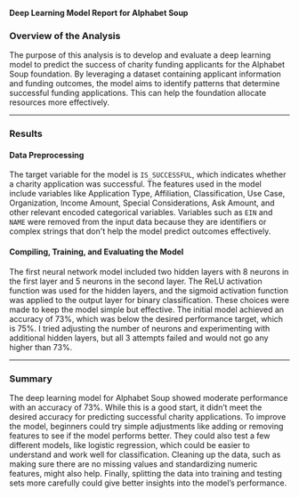 **Deep Learning Model Report for Alphabet Soup**

### **Overview of the Analysis**
The purpose of this analysis is to develop and evaluate a deep learning model to predict the success of charity funding applicants for the Alphabet Soup foundation. By leveraging a dataset containing applicant information and funding outcomes, the model aims to identify patterns that determine successful funding applications. This can help the foundation allocate resources more effectively.

---

### **Results**

#### **Data Preprocessing**

The target variable for the model is `IS_SUCCESSFUL`, which indicates whether a charity application was successful. The features used in the model include variables like Application Type, Affiliation, Classification, Use Case, Organization, Income Amount, Special Considerations, Ask Amount, and other relevant encoded categorical variables. Variables such as `EIN` and `NAME` were removed from the input data because they are identifiers or complex strings that don't help the model predict outcomes effectively.

#### **Compiling, Training, and Evaluating the Model**

The first neural network model included two hidden layers with 8 neurons in the first layer and 5 neurons in the second layer. The ReLU activation function was used for the hidden layers, and the sigmoid activation function was applied to the output layer for binary classification. These choices were made to keep the model simple but effective. The initial model achieved an accuracy of 73%, which was below the desired performance target, which is 75%. I  tried adjusting the number of neurons and experimenting with additional hidden layers, but all 3 attempts failed and would not go any higher than 73%.

---

### **Summary**

The deep learning model for Alphabet Soup showed moderate performance with an accuracy of 73%. While this is a good start, it didn’t meet the desired accuracy for predicting successful charity applications. To improve the model, beginners could try simple adjustments like adding or removing features to see if the model performs better. They could also test a few different models, like logistic regression, which could be easier to understand and work well for classification. Cleaning up the data, such as making sure there are no missing values and standardizing numeric features, might also help. Finally, splitting the data into training and testing sets more carefully could give better insights into the model’s performance.
